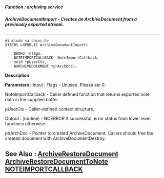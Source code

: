 ##### Function : archiving service
##### ArchiveDocumentImport - Creates an ArchiveDocument from a previously exported stream.
---
```
#include <archsvc.h>
STATUS LNPUBLIC ArchiveDocumentImport(

	DWORD  Flags,
	NOTEIMPORTCALLBACK  NoteImportCallback,
	void *pUserCtx,
	HARCHIVEDOCUMENT *phArchDoc);
```
**Description :**



**Parameters :**
Input :
Flags  -  Unused. Please set 0.

NoteImportCallback  -  Caller defined function that returns exported note data in the supplied buffer.

pUserCtx  -  Caller-defined context structure.

Output :
(routine)  -  NOERROR if successful, error status from lower level functions otherwise.


phArchDoc  -  Pointer to created ArchiveDocument. Callers should free the created document with ArchiveDocumentDestroy.


**See Also :**
[ArchiveRestoreDocument](/reference/Func/ArchiveRestoreDocument)
[ArchiveRestoreDocumentToNote](/reference/Func/ArchiveRestoreDocumentToNote)
[NOTEIMPORTCALLBACK](/reference/Data/NOTEIMPORTCALLBACK)
---
